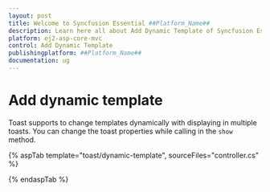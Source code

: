 ```yaml
---
layout: post
title: Welcome to Syncfusion Essential ##Platform_Name##
description: Learn here all about Add Dynamic Template of Syncfusion Essential ##Platform_Name## widgets based on HTML5 and jQuery.
platform: ej2-asp-core-mvc
control: Add Dynamic Template
publishingplatform: ##Platform_Name##
documentation: ug
---
```



# Add dynamic template

Toast supports to change templates dynamically with displaying in multiple toasts. You can change the toast properties while calling in the `show` method.

{% aspTab template="toast/dynamic-template", sourceFiles="controller.cs" %}

{% endaspTab %}